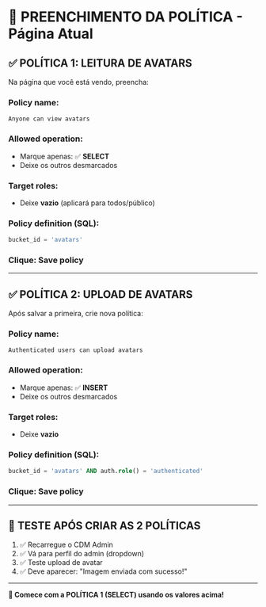 # 🎯 PREENCHIMENTO DA POLÍTICA - Página Atual

## ✅ **POLÍTICA 1: LEITURA DE AVATARS**

Na página que você está vendo, preencha:

### **Policy name:**

```
Anyone can view avatars
```

### **Allowed operation:**

- Marque apenas: ✅ **SELECT**
- Deixe os outros desmarcados

### **Target roles:**

- Deixe **vazio** (aplicará para todos/público)

### **Policy definition (SQL):**

```sql
bucket_id = 'avatars'
```

### **Clique: Save policy**

---

## ✅ **POLÍTICA 2: UPLOAD DE AVATARS**

Após salvar a primeira, crie nova política:

### **Policy name:**

```
Authenticated users can upload avatars
```

### **Allowed operation:**

- Marque apenas: ✅ **INSERT**
- Deixe os outros desmarcados

### **Target roles:**

- Deixe **vazio**

### **Policy definition (SQL):**

```sql
bucket_id = 'avatars' AND auth.role() = 'authenticated'
```

### **Clique: Save policy**

---

## 🚀 **TESTE APÓS CRIAR AS 2 POLÍTICAS**

1. ✅ Recarregue o CDM Admin
2. ✅ Vá para perfil do admin (dropdown)
3. ✅ Teste upload de avatar
4. ✅ Deve aparecer: "Imagem enviada com sucesso!"

---

**🎯 Comece com a POLÍTICA 1 (SELECT) usando os valores acima!**
